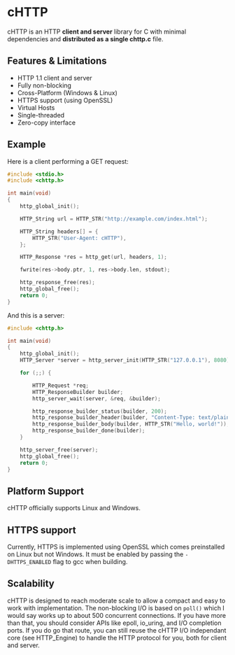 # cHTTP
cHTTP is an HTTP **client and server** library for C with minimal dependencies and **distributed as a single chttp.c** file.

## Features & Limitations

* HTTP 1.1 client and server
* Fully non-blocking
* Cross-Platform (Windows & Linux)
* HTTPS support (using OpenSSL)
* Virtual Hosts
* Single-threaded
* Zero-copy interface

## Example

Here is a client performing a GET request:
```c
#include <stdio.h>
#include <chttp.h>

int main(void)
{
    http_global_init();

    HTTP_String url = HTTP_STR("http://example.com/index.html");

    HTTP_String headers[] = {
        HTTP_STR("User-Agent: cHTTP"),
    };

    HTTP_Response *res = http_get(url, headers, 1);

    fwrite(res->body.ptr, 1, res->body.len, stdout);

    http_response_free(res);
    http_global_free();
    return 0;
}
```

And this is a server:
```c
#include <chttp.h>

int main(void)
{
    http_global_init();
    HTTP_Server *server = http_server_init(HTTP_STR("127.0.0.1"), 8080);

    for (;;) {

        HTTP_Request *req;
        HTTP_ResponseBuilder builder;
        http_server_wait(server, &req, &builder);

        http_response_builder_status(builder, 200);
        http_response_builder_header(builder, "Content-Type: text/plain");
        http_response_builder_body(builder, HTTP_STR("Hello, world!"));
        http_response_builder_done(builder);
    }

    http_server_free(server);
    http_global_free();
    return 0;
}
```

## Platform Support
cHTTP officially supports Linux and Windows.

## HTTPS support
Currently, HTTPS is implemented using OpenSSL which comes preinstalled on Linux but not Windows. It must be enabled by passing the `-DHTTPS_ENABLED` flag to gcc when building.

## Scalability
cHTTP is designed to reach moderate scale to allow a compact and easy to work with implementation. The non-blocking I/O is based on `poll()` which I would say works up to about 500 concurrent connections. If you have more than that, you should consider APIs like epoll, io_uring,
and I/O completion ports. If you do go that route, you can still reuse the cHTTP I/O independant core (see HTTP_Engine) to handle the HTTP protocol for you, both for client and server.
